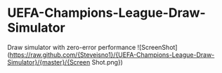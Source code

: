 # UEFA-Champions-League-Draw-Simulator
Draw simulator with zero-error performance
![ScreenShot](https://raw.github.com/{Steveisno1}/{UEFA-Champions-League-Draw-Simulator}/{master}/{Screen Shot.png})
